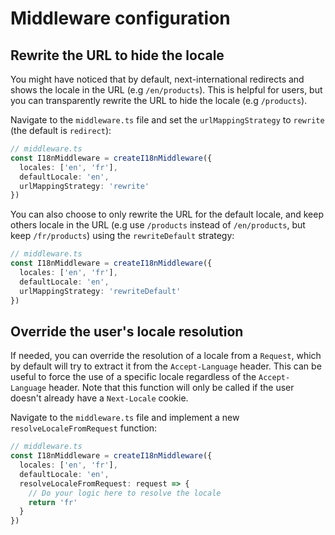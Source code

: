 # Middleware configuration

## Rewrite the URL to hide the locale

You might have noticed that by default, next-international redirects and shows the locale in the URL (e.g `/en/products`). This is helpful for users, but you can transparently rewrite the URL to hide the locale (e.g `/products`).

Navigate to the `middleware.ts` file and set the `urlMappingStrategy` to `rewrite` (the default is `redirect`):

```ts {5}
// middleware.ts
const I18nMiddleware = createI18nMiddleware({
  locales: ['en', 'fr'],
  defaultLocale: 'en',
  urlMappingStrategy: 'rewrite'
})
```

You can also choose to only rewrite the URL for the default locale, and keep others locale in the URL (e.g use `/products` instead of `/en/products`, but keep `/fr/products`) using the `rewriteDefault` strategy:

```ts {5}
// middleware.ts
const I18nMiddleware = createI18nMiddleware({
  locales: ['en', 'fr'],
  defaultLocale: 'en',
  urlMappingStrategy: 'rewriteDefault'
})
```

## Override the user's locale resolution

If needed, you can override the resolution of a locale from a `Request`, which by default will try to extract it from the `Accept-Language` header. This can be useful to force the use of a specific locale regardless of the `Accept-Language` header. Note that this function will only be called if the user doesn't already have a `Next-Locale` cookie.

Navigate to the `middleware.ts` file and implement a new `resolveLocaleFromRequest` function:

```ts {5-8}
// middleware.ts
const I18nMiddleware = createI18nMiddleware({
  locales: ['en', 'fr'],
  defaultLocale: 'en',
  resolveLocaleFromRequest: request => {
    // Do your logic here to resolve the locale
    return 'fr'
  }
})
```


